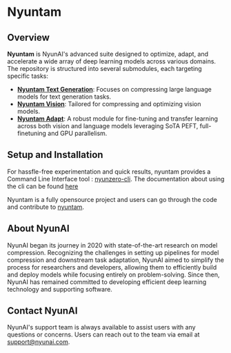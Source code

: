# Nyuntam

## Overview

**Nyuntam** is NyunAI's advanced suite designed to optimize, adapt, and accelerate a wide array of deep learning models across various domains. The repository is structured into several submodules, each targeting specific tasks:

- **[Nyuntam Text Generation](./nyuntam_text_generation/index.md)**: Focuses on compressing large language models for text generation tasks.
- **[Nyuntam Vision](./nyuntam_vision/index.md)**: Tailored for compressing and optimizing vision models.
- **[Nyuntam Adapt](./nyuntam_adapt/index.md)**: A robust module for fine-tuning and transfer learning across both vision and language models leveraging SoTA PEFT, full-finetuning and GPU parallelism.

## Setup and Installation

For hassfle-free experimentation and quick results, nyuntam provides a Command Line Interface tool : [nyunzero-cli](https://github.com/nyunAI/nyunzero-cli). The documentation about using the cli can be found [here](./nyunzero_cli.md)

Nyuntam is a fully opensource project and users can go through the code and contribute to [nyuntam](https://github.com/nyunAI/nyuntam).

## About NyunAI

NyunAI began its journey in 2020 with state-of-the-art research on model compression. Recognizing the challenges in setting up pipelines for model compression and downstream task adaptation, NyunAI aimed to simplify the process for researchers and developers, allowing them to efficiently build and deploy models while focusing entirely on problem-solving. Since then, NyunAI has remained committed to developing efficient deep learning technology and supporting software.

## Contact NyunAI

NyunAI's support team is always available to assist users with any questions or concerns. Users can reach out to the team via email at [support@nyunai.com](mailto:support@nyunai.com).
